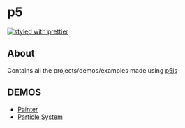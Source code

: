 # p5

[![styled with prettier](https://img.shields.io/badge/styled_with-prettier-ff69b4.svg)](https://github.com/prettier/prettier)

## About

Contains all the projects/demos/examples made using [p5js](https://p5js.org/) 

## DEMOS
 
* [Painter](https://karthikJagadeesh.github.io/p5/painter)
* [Particle System](https://karthikJagadeesh.github.io/p5/particle-system)